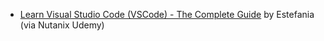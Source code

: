 * [Learn Visual Studio Code (VSCode) - The Complete Guide](https://www.udemy.com/course/learn-visual-studio-code-vscode-course/) by Estefania (via Nutanix Udemy)
